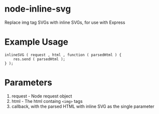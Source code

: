 # node-inline-svg
Replace img tag SVGs with inline SVGs, for use with Express

# Example Usage

```$xslt
inlineSVG ( request , html , function ( parsedHtml ) {
    res.send ( parsedHtml );
} );
```

# Parameters

1. request - Node request object
2. html - The html containg ``<img>`` tags
3. callback, with the parsed HTML with inline SVG as the single parameter
